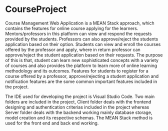 # CourseProject

Course Management Web Application is a MEAN Stack approach, which contains the features for online course applying for the learners. Mentors/professors in this platform can view
and respond the requests provided by the students. Professors can also approve/reject the students application based on their option. Students can view and enroll the courses 
offered by the professor and apply, where in return professor can approve/reject the student application based on their requests. The purpose of this is that, student can learn
new sophisticated concepts with a variety of courses and also provides the platform to learn more of online learning methodology and its outcomes. Features for students to register
for a course offered by a professor, approve/rejecting a  student application and notification features are the some common important features included in the project.

The IDE used for developing the project is Visual Studio Code. Two main folders are included in the project, Client folder deals with the frontend designing and authentication 
criterias included in the project whereas Server folder deals with the backend working mainly database storage, model creation and its respective schemas. The MEAN Stack method
is used for the front end and back end working. 
